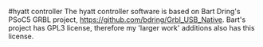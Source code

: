 #hyatt controller
The hyatt controller software is based on Bart Dring's PSoC5 GRBL project, https://github.com/bdring/Grbl_USB_Native. Bart's project has GPL3 license, therefore my 'larger work' additions also has this license. 
